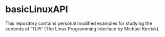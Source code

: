 # basicLinuxAPI
This repository contains personal modified examples for studying the contents of 'TLPI' (The Linux Programming Interface by Michael Kerrisk).
